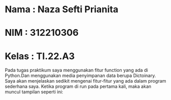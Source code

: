 # Nama : Naza Sefti Prianita

# NIM : 312210306

# Kelas : TI.22.A3

Pada tugas praktikum saya menggunakan fitur function yang ada di Python.Dan menggunakan media penyimpanan data berupa Dictoinary. Saya akan menjelaskan sedikit mengenai fitur-fitur yang ada dalam program sederhana saya. Ketika program di run pada pertama kali, maka akan muncul tampilan seperti ini:

